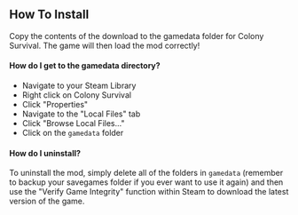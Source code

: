 ## How To Install

Copy the contents of the download to the gamedata folder for Colony Survival. The game will then load the mod correctly!

#### How do I get to the gamedata directory?

- Navigate to your Steam Library
- Right click on Colony Survival
- Click "Properties"
- Navigate to the "Local Files" tab
- Click "Browse Local Files..."
- Click on the `gamedata` folder

#### How do I uninstall?

To uninstall the mod, simply delete all of the folders in `gamedata` (remember to backup your savegames folder if you ever want to use it again) and then use the "Verify Game Integrity" function within Steam to download the latest version of the game. 